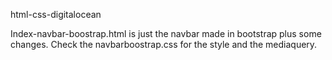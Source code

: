 html-css-digitalocean

Index-navbar-boostrap.html is just the navbar made in bootstrap plus some changes.
Check the navbarboostrap.css for the style and the mediaquery.
